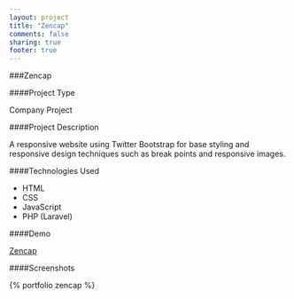```yaml
---
layout: project
title: "Zencap"
comments: false
sharing: true
footer: true
---
```


###Zencap


####Project Type

Company Project


####Project Description

A responsive website using Twitter Bootstrap for base styling and responsive design techniques such as break points and responsive images.

####Technologies Used

- HTML
- CSS 
- JavaScript
- PHP (Laravel)

####Demo

[Zencap](http://www.zencap.com/site/public/)


####Screenshots

{% portfolio zencap %}